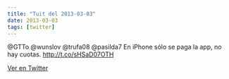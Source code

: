 ```yaml
---
title: "Tuit del 2013-03-03"
date: 2013-03-03
tags: [twitter]
---
```


@GTTo @wunslov @trufa08 @pasilda7 En iPhone sólo se paga la app, no hay cuotas. http://t.co/sHSaD07OTH



[Ver en Twitter](https://twitter.com/i/web/status/308284313043075072)
